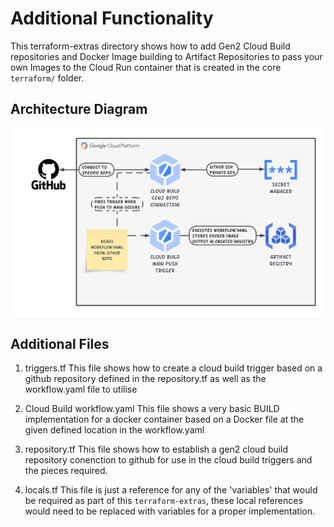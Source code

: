 # Additional Functionality
This terraform-extras directory shows how to add Gen2 Cloud Build repositories and Docker Image building to Artifact Repositories to pass your own Images to the Cloud Run container that is created in the core `terraform/` folder.

## Architecture Diagram
<p align="center"> <img src="../images/gen2-cloud-build-pipeline.png" width="700"> </p>

## Additional Files
1. triggers.tf
This file shows how to create a cloud build trigger based on a github repository defined in the repository.tf as well as the workflow.yaml file to utilise

2. Cloud Build workflow.yaml
This file shows a very basic BUILD implementation for a docker container based on a Docker file at the given defined location in the workflow.yaml

3. repository.tf
This file shows how to establish a gen2 cloud build repository conenction to github for use in the cloud build triggers and the pieces required.

4. locals.tf
This file is just a reference for any of the 'variables' that would be required as part of this `terraform-extras`, these local references would need to be replaced with variables for a proper implementation.

